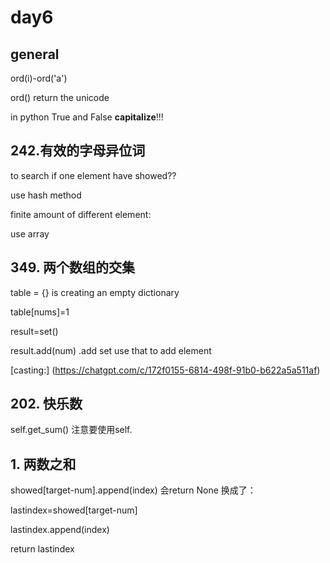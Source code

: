 # day6

## general

ord(i)-ord('a')

ord() return the unicode

in python True and False **capitalize**!!!

##  242.有效的字母异位词 
to search if one element have showed??

use hash method

finite amount of different element:

use array
##  349. 两个数组的交集

table = {} is creating an empty dictionary

table[nums]=1

result=set()

result.add(num) .add set use that to add element

[casting:] (https://chatgpt.com/c/172f0155-6814-498f-91b0-b622a5a511af)


## 202. 快乐数 

self.get_sum() 注意要使用self.

##  1. 两数之和 
showed[target-num].append(index) 会return None 换成了：

lastindex=showed[target-num]

lastindex.append(index)

return lastindex






